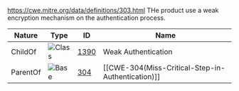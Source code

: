 https://cwe.mitre.org/data/definitions/303.html
THe product use a weak encryption mechanism on the authentication process.

| Nature   | Type                                                   | ID                                                       | Name                                              |
| -------- | ------------------------------------------------------ | -------------------------------------------------------- | ------------------------------------------------- |
| ChildOf  | ![Class](https://cwe.mitre.org/images/icons/class.gif) | [1390](https://cwe.mitre.org/data/definitions/1390.html) | Weak Authentication                               |
| ParentOf | ![Base](https://cwe.mitre.org/images/icons/base.gif)   | [304](https://cwe.mitre.org/data/definitions/304.html)   | [[CWE-304(Miss-Critical-Step-in-Authentication)]] |